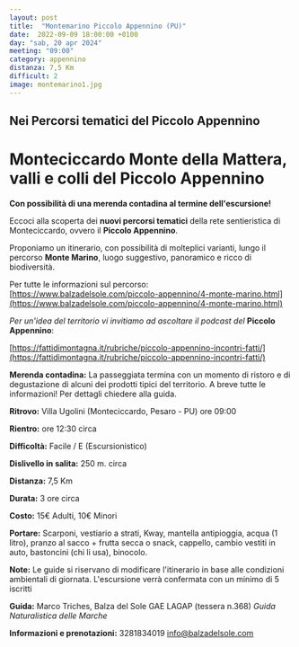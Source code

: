 ```yaml
---
layout: post
title:  "Montemarino Piccolo Appennino (PU)"
date:  2022-09-09 18:00:00 +0100
day: "sab, 20 apr 2024"
meeting: "09:00"
category: appennino 
distanza: 7,5 Km
difficult: 2
image: montemarino1.jpg
---
```


## Nei Percorsi tematici del Piccolo Appennino

# Monteciccardo Monte della Mattera, valli e colli del Piccolo Appennino

**Con possibilità di una merenda contadina al termine dell'escursione!**

Eccoci alla scoperta dei **nuovi percorsi tematici** della rete sentieristica di Monteciccardo, ovvero il **Piccolo Appennino**.

Proponiamo un itinerario, con possibilità di molteplici varianti, lungo il percorso **Monte Marino**, luogo suggestivo, panoramico e ricco di biodiversità.

Per tutte le informazioni sul percorso:  [https://www.balzadelsole.com/piccolo-appennino/4-monte-marino.html](https://www.balzadelsole.com/piccolo-appennino/4-monte-marino.html)


*Per un'idea del territorio vi invitiamo ad ascoltare il podcast del* **Piccolo Appennino**: 

[https://fattidimontagna.it/rubriche/piccolo-appennino-incontri-fatti/](https://fattidimontagna.it/rubriche/piccolo-appennino-incontri-fatti/)


**Merenda contadina:** La passeggiata termina con un momento di ristoro e di degustazione di alcuni dei prodotti tipici del territorio. A breve tutte le informazioni! Per dettagli chiedere alla guida.

**Ritrovo:** Villa Ugolini (Monteciccardo, Pesaro - PU) ore 09:00

**Rientro:** ore 12:30 circa 

**Difficoltà:** Facile / E (Escursionistico)

**Dislivello in salita:**  250 m. circa

**Distanza:** 7,5 Km

**Durata:** 3 ore circa

**Costo:** 15€ Adulti, 10€ Minori


**Portare:** Scarponi, vestiario a strati, Kway, mantella antipioggia, acqua (1 litro), pranzo al sacco + frutta secca o snack, cappello, cambio vestiti in auto, bastoncini (chi li usa), binocolo. 

**Note:** Le guide si riservano di modificare l'itinerario in base alle condizioni ambientali di giornata. L'escursione verrà confermata con un minimo di 5 iscritti

**Guida:** Marco Triches, Balza del Sole GAE LAGAP (tessera n.368)
*Guida Naturalistica delle Marche*

**Informazioni e prenotazioni:** 3281834019 info@balzadelsole.com
